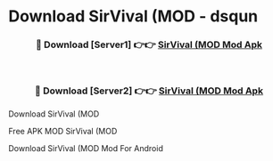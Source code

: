 # Download SirVival (MOD - dsqun



<div align="center">
<h3>🔴 Download [Server1] 👉👉 <a href="https://momento.my/?title=SirVival_(MOD">SirVival (MOD Mod Apk</a></h3><br>

<h3>🔴 Download [Server2] 👉👉 <a href="https://momento.my/?title=SirVival_(MOD">SirVival (MOD Mod Apk</a></h3>
</div>



Download SirVival (MOD 

Free APK MOD SirVival (MOD 

Download SirVival (MOD Mod For Android
